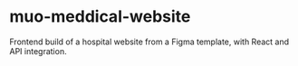 # muo-meddical-website
Frontend build of a hospital website from a Figma template, with React and API integration.
